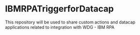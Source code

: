 # IBMRPATriggerforDatacap

This repository will be used to share custom actions and datacap applications related to integration with WDG - IBM RPA
